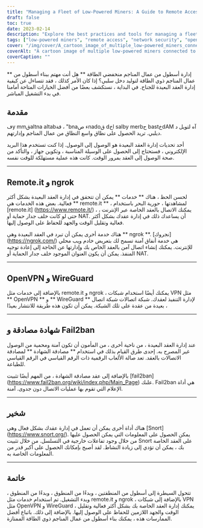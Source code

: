 ```yaml
---
title: "Managing a Fleet of Low-Powered Miners: A Guide to Remote Access and Security"
draft: false
toc: true
date: 2023-02-14
description: "Explore the best practices and tools for managing a fleet of low-powered miners, including remote.it, ngrok, OpenVPN, WireGuard, and more."
tags: ["low-powered miners", "remote access", "network security", "openvpn", "wireguard", "snort", "ngrok"]
cover: "/img/cover/A_cartoon_image_of_multiple_low-powered_miners_connected.png"
coverAlt: "A cartoon image of multiple low-powered miners connected to a network hub with the tools discussed in the article."
coverCaption: ""
---
```


 ** إدارة أسطول من عمال المناجم منخفضي الطاقة ** هل أنت مهتم ببناء أسطول من عمال المناجم ذوي الطاقة لتوليد دخل سلبي؟ إذا كان الأمر كذلك ، فقد تتساءل عن كيفية إدارة العقد البعيدة للجناح. في البداية ، نستكشف بعضًا من أفضل الخيارات المتاحة أمامنا في بدء التشغيل المباشر.  ## مقدمة فy mmقaltna altabقة ، "bnaء صnadoق dخl salby merbح bastخdAM آه لتويل د ديلبي. تريد الحصول على نطاق واسع النطاق من عمال المناجم وإدارتهم.  أحد تحديات إدارة العقد البعيدة هو الوصول إلى الوصول. إذا كنت تستخدم هذا البريد الإلكتروني ، فستحتاج إلى الحصول على الوسيلة المناسبة ، وتكوين جهاز ، والتأكد من صحة الوصول إلى العقد بمرور الوقت. كانت هذه عملية مستهلكة للوقت نفسه.  ______  ## Remote.it و ngrok  لحسن الحظ ، هناك ** خدمات ** يمكن أن تتحقق في إدارة العقد البعيدة بشكل أكثر فعالية. بعض هذه الخدمات هي ** remote.it ** ، لمشاهدتها ، حورية البحر باستخدام [remote.it] (https://www.remote.it/) ، يمكنك الاتصال بالعقد الخاصة عبر الإنترنت ، حتى لو كانت خلف جدار حماية أو NAT. أن يساعدك ذلك في إدارة عقدك بشكل أكثر فعالية وتقليل الوقت والجهد للحفاظ على الوصول إليها.  هناك خدمة أخرى يمكن أن تبرد في العقد البعيدة وهي ** ngrok **. [نجروك] (https://ngrok.com/) هي خدمة أنفاق آمنة تسمح لك بتعريض خادم ويب محلي للإنترنت. يمكنك إنشاء اتصال آمن بالعقد الخاص بك وإدارتها عن الحاجة إلى إعادة توجيه المنفذ. يمكن أن يكون العنوان الموجود خلف جدار الحماية أو NAT.  ______  ## OpenVPN و WireGuard  بالإضافة إلى خدمات مثل remote.it و ngrok ، يمكنك أيضًا استخدام شبكات VPN مثل ** OpenVPN ** و ** WireGuard ** لإدارة التنفيذ لعقدك. شبكة اتصالات شبكة اتصال بعيدة من عقدة على تلك الشبكة. يمكن أن تكون هذه طريقة للانتشار بعيدًا ،  ______  ## شهادة مصادقة و Fail2ban  عند إدارة العقد البعيدة ، من ناحية أخرى ، من المأمون أن تكون آمنة ومحمية من الوصول غير المصرح به. إحدى طرق القيام بذلك في استخدام ** مصادقة الشهادة ** لمصادقة الاتصالات بالعقد. تعد صالة الألعاب الرقمية ذات الرقم القياسي في الرقم القياسي للطباعة.  بالإضافة إلى عقد مصادقة الشهادة ، من المهم أيضًا تثبيت [fail2ban] (https://www.fail2ban.org/wiki/index.php/Main_Page) علىك. Fail2ban هي أداة الإعلام التي تقوم بها عمليات الاتصال دون جدوى. آمنة.  ______  ## شخير  هناك أداة أخرى يمكن أن تعمل في إدارة عقدك بشكل فعال وهي [Snort] (https://www.snort.org/). يمكن الحصول على المعلومات التي يمكن الحصول عليها من خلال وجود تفاعلات خارجية في التسلسل. من خلال تثبيت Snort على العقد الخاصة بك ، يمكن أن تؤدي إلى زيادة النشاط. لقد أصبح بإمكانك الحصول على أكبر قدر من المعلومات الخاصة به.  ______  ## خاتمة  تتحول السيطرة إلى أسطول من المنطقتين ، وبدءًا من المنطوق ، وبدءًا من المنطوق ، وبدء التشغيل. تم استخدام خدمات مثل remote.it و ngrok ، بالإضافة إلى شبكات VPN مثل OpenVPN و WireGuard ، يمكنك إدارة العقد الخاصة بك بشكل أكثر فعالية وتقليل الوقت والجهد اللازمين للحفاظ على الوصول إليها. بالإضافة إلى ذلك. باتباع أفضل الممارسات هذه ، يمكنك بناء أسطول من عمال المناجم ذوي الطاقة الممتازة.